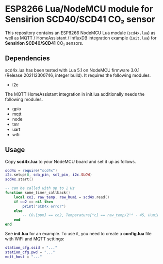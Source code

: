 # ESP8266 Lua/NodeMCU module for Sensirion SCD40/SCD41 CO₂ sensor

This repository contains an ESP8266 NodeMCU Lua module (`scd4x.lua`) as well as
MQTT / HomeAssistant / InfluxDB integration example (`init.lua`) for
**Sensirion SCD40/SCD41** CO₂ sensors.

## Dependencies

scd4x.lua has been tested with Lua 5.1 on NodeMCU firmware 3.0.1 (Release
202112300746, integer build). It requires the following modules.

* i2c

The MQTT HomeAssistant integration in init.lua additionally needs the following
modules.

* gpio
* mqtt
* node
* tmr
* uart
* wifi

## Usage

Copy **scd4x.lua** to your NodeMCU board and set it up as follows.

```lua
scd4x = require("scd4x")
i2c.setup(0, sda_pin, scl_pin, i2c.SLOW)
scd4x.start()

-- can be called with up to 1 Hz
function some_timer_callback()
	local co2, raw_temp, raw_humi = scd4x.read()
	if co2 == nil then
		print("SCD4x error")
	else
		-- CO₂[ppm] == co2, Temperature[°c] == raw_temp/2¹⁶ - 45, Humidity[%] == raw_humi/2¹⁶
	end
end
```

See **init.lua** for an example. To use it, you need to create a **config.lua** file with WiFI and MQTT settings:

```lua
station_cfg.ssid = "..."
station_cfg.pwd = "..."
mqtt_host = "..."
```
